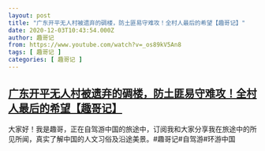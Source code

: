 ```yaml
---
layout: post
title: "广东开平无人村被遗弃的碉楼，防土匪易守难攻！全村人最后的希望【趣哥记】"
date: 2020-12-03T10:43:54.000Z
author: 趣哥记
from: https://www.youtube.com/watch?v=_os89kV5An8
tags: [ 趣哥记 ]
categories: [ 趣哥记 ]
---
```

<!--1606992234000-->
[广东开平无人村被遗弃的碉楼，防土匪易守难攻！全村人最后的希望【趣哥记】](https://www.youtube.com/watch?v=_os89kV5An8)
------

<div>
大家好！我是趣哥，正在自驾游中国的旅途中，订阅我和大家分享我在旅途中的所见所闻，真实了解中国的人文习俗及沿途美景。#趣哥记#自驾游#环游中国
</div>
